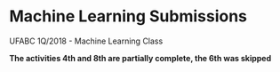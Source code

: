 # Machine Learning Submissions

UFABC 1Q/2018 - Machine Learning Class

**The activities 4th and 8th are partially complete, the 6th was skipped**

